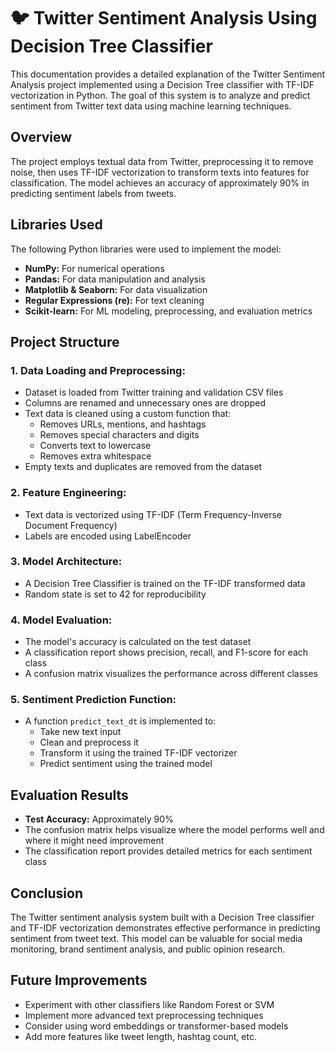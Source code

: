 # 🐦 Twitter Sentiment Analysis Using Decision Tree Classifier

This documentation provides a detailed explanation of the Twitter Sentiment Analysis project implemented using a Decision Tree classifier with TF-IDF vectorization in Python. The goal of this system is to analyze and predict sentiment from Twitter text data using machine learning techniques.

## Overview
The project employs textual data from Twitter, preprocessing it to remove noise, then uses TF-IDF vectorization to transform texts into features for classification. The model achieves an accuracy of approximately 90% in predicting sentiment labels from tweets.

## Libraries Used
The following Python libraries were used to implement the model:
- **NumPy:** For numerical operations
- **Pandas:** For data manipulation and analysis
- **Matplotlib & Seaborn:** For data visualization
- **Regular Expressions (re):** For text cleaning
- **Scikit-learn:** For ML modeling, preprocessing, and evaluation metrics

## Project Structure

### 1. Data Loading and Preprocessing:
- Dataset is loaded from Twitter training and validation CSV files
- Columns are renamed and unnecessary ones are dropped
- Text data is cleaned using a custom function that:
  - Removes URLs, mentions, and hashtags
  - Removes special characters and digits
  - Converts text to lowercase
  - Removes extra whitespace
- Empty texts and duplicates are removed from the dataset

### 2. Feature Engineering:
- Text data is vectorized using TF-IDF (Term Frequency-Inverse Document Frequency)
- Labels are encoded using LabelEncoder

### 3. Model Architecture:
- A Decision Tree Classifier is trained on the TF-IDF transformed data
- Random state is set to 42 for reproducibility

### 4. Model Evaluation:
- The model's accuracy is calculated on the test dataset
- A classification report shows precision, recall, and F1-score for each class
- A confusion matrix visualizes the performance across different classes

### 5. Sentiment Prediction Function:
- A function `predict_text_dt` is implemented to:
  - Take new text input
  - Clean and preprocess it
  - Transform it using the trained TF-IDF vectorizer
  - Predict sentiment using the trained model

## Evaluation Results
- **Test Accuracy:** Approximately 90%
- The confusion matrix helps visualize where the model performs well and where it might need improvement
- The classification report provides detailed metrics for each sentiment class

## Conclusion
The Twitter sentiment analysis system built with a Decision Tree classifier and TF-IDF vectorization demonstrates effective performance in predicting sentiment from tweet text. This model can be valuable for social media monitoring, brand sentiment analysis, and public opinion research.

## Future Improvements
- Experiment with other classifiers like Random Forest or SVM
- Implement more advanced text preprocessing techniques
- Consider using word embeddings or transformer-based models
- Add more features like tweet length, hashtag count, etc.
